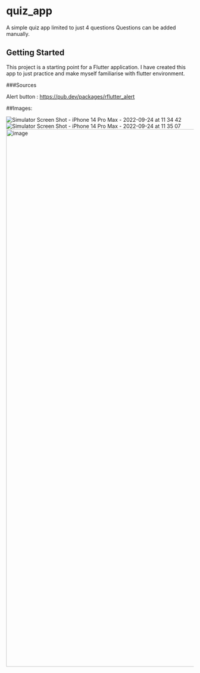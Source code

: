 # quiz_app

A simple quiz app limited to just 4 questions
Questions can be added manually.

## Getting Started

This project is a starting point for a Flutter application.
I have created this app to just practice and make myself familiarise with flutter environment.

###Sources

Alert button : https://pub.dev/packages/rflutter_alert

##Images: 

![Simulator Screen Shot - iPhone 14 Pro Max - 2022-09-24 at 11 34 42](https://user-images.githubusercontent.com/66197508/192083649-359768b9-a4dd-4855-a295-66067c7e7d2d.png)
![Simulator Screen Shot - iPhone 14 Pro Max - 2022-09-24 at 11 35 07](https://user-images.githubusercontent.com/66197508/192083658-44bed91e-7931-4e2e-bba5-8331d452924e.png)
<img width="1440" alt="image" src="https://user-images.githubusercontent.com/66197508/192083676-06a10264-a7dd-4a29-b490-07540168ad4f.png">
